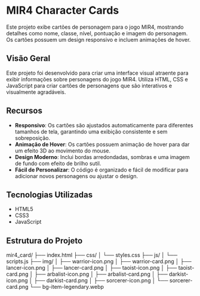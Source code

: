 # MIR4 Character Cards

Este projeto exibe cartões de personagem para o jogo MIR4, mostrando detalhes como nome, classe, nível, pontuação e imagem do personagem. Os cartões possuem um design responsivo e incluem animações de hover.

## Visão Geral

Este projeto foi desenvolvido para criar uma interface visual atraente para exibir informações sobre personagens do jogo MIR4. Utiliza HTML, CSS e JavaScript para criar cartões de personagens que são interativos e visualmente agradáveis.

## Recursos

- **Responsivo**: Os cartões são ajustados automaticamente para diferentes tamanhos de tela, garantindo uma exibição consistente e sem sobreposição.
- **Animação de Hover**: Os cartões possuem animação de hover para dar um efeito 3D ao movimento do mouse.
- **Design Moderno**: Inclui bordas arredondadas, sombras e uma imagem de fundo com efeito de brilho sutil.
- **Fácil de Personalizar**: O código é organizado e fácil de modificar para adicionar novos personagens ou ajustar o design.

## Tecnologias Utilizadas

- HTML5
- CSS3
- JavaScript

## Estrutura do Projeto

mir4_card/
├── index.html
├── css/
│   └── styles.css
├── js/
│   └── scripts.js
├── img/
│   ├── warrior-icon.png
│   ├── warrior-card.png
│   ├── lancer-icon.png
│   ├── lancer-card.png
│   ├── taoist-icon.png
│   ├── taoist-card.png
│   ├── arbalist-icon.png
│   ├── arbalist-card.png
│   ├── darkist-icon.png
│   ├── darkist-card.png
│   ├── sorcerer-icon.png
│   └── sorcerer-card.png
└── bg-item-legendary.webp
